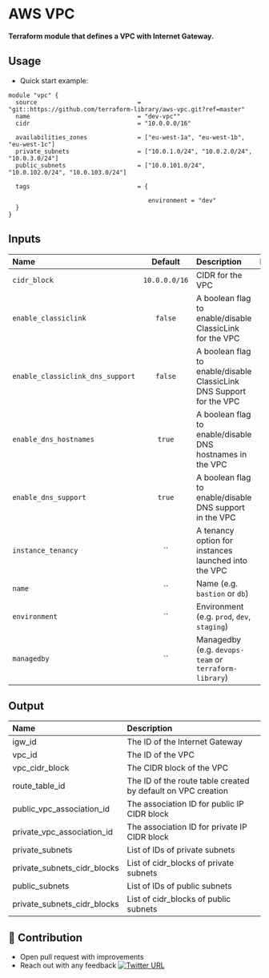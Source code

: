 # AWS VPC

**Terraform module that defines a VPC with Internet Gateway.**


## Usage

* Quick start example:

```hcl
module "vpc" {
  source                            = "git::https://github.com/terraform-library/aws-vpc.git?ref=master"
  name                              = "dev-vpc""
  cidr                              = "10.0.0.0/16"                           
  
  availabilities_zones              = ["eu-west-1a", "eu-west-1b", "eu-west-1c"]
  private_subnets                   = ["10.0.1.0/24", "10.0.2.0/24", "10.0.3.0/24"]
  public_subnets                    = ["10.0.101.0/24", "10.0.102.0/24", "10.0.103.0/24"]

  tags                              = {
  
                                       environment = "dev"
  }
}
```



## Inputs

| Name                               |    Default    | Description                                                                      | Required |
|:-----------------------------------|:-------------:|:---------------------------------------------------------------------------------|:--------:|
| `cidr_block`                       | `10.0.0.0/16` | CIDR for the VPC                                                                 |    No    |
| `enable_classiclink`               |    `false`    | A boolean flag to enable/disable ClassicLink for the VPC                         |    No    |
| `enable_classiclink_dns_support`   |    `false`    | A boolean flag to enable/disable ClassicLink DNS Support for the VPC             |    No    |
| `enable_dns_hostnames`             |    `true`     | A boolean flag to enable/disable DNS hostnames in the VPC                        |    No    |
| `enable_dns_support`               |    `true`     | A boolean flag to enable/disable DNS support in the VPC                          |    No    |
| `instance_tenancy`                 |      ``       | A tenancy option for instances launched into the VPC                             |    No    |
| `name`                             |      ``       | Name  (e.g. `bastion` or `db`)                                                   |    Yes   |
| `environment`                      |      ``       | Environment (e.g. `prod`, `dev`, `staging`)                                      |    Yes   |
| `managedby`                        |      ``       | Managedby (e.g. `devops-team` or `terraform-library`)                            |    Yes   |


## Output

| Name                               | Description
|:-----------------------------------|:--------------------------------------------------------------|
| igw_id                             | The ID of the Internet Gateway                                |                                                        |
| vpc_id                             | The ID of the VPC                                             |                                  |
| vpc_cidr_block                     | The CIDR block of the VPC                                     |                                           |
| route_table_id                     | The ID of the route table created by default on VPC creation  |                                                                              |
| public_vpc_association_id          | The association ID for public IP CIDR block                   |                                                              |
| private_vpc_association_id         | The association ID for private IP CIDR block                  |                                                               |
| private_subnets                    | List of IDs of private subnets                                |                                                 |
| private_subnets_cidr_blocks        | List of cidr_blocks of private subnets                        |                                                      |
| public_subnets                     | List of IDs of public subnets                                 |                                                |
| private_subnets_cidr_blocks        | List of cidr_blocks of public subnets                         |                                                         |
 
## 👬 Contribution

- Open pull request with improvements
- Reach out with any feedback [![Twitter URL](https://img.shields.io/twitter/url/https/twitter.com/anmol_nagpal.svg?style=social&label=Follow%20anmolnagpal)](https://twitter.com/anmol_nagpal)
                                         
